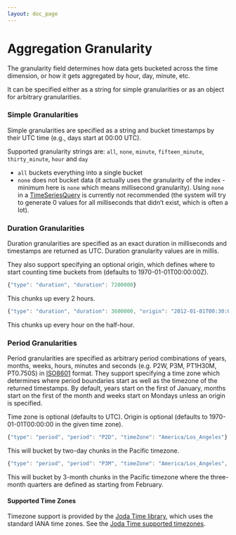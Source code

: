 ```yaml
---
layout: doc_page
---
```

# Aggregation Granularity
The granularity field determines how data gets bucketed across the time dimension, or how it gets aggregated by hour, day, minute, etc.

It can be specified either as a string for simple granularities or as an object for arbitrary granularities.

### Simple Granularities

Simple granularities are specified as a string and bucket timestamps by their UTC time (e.g., days start at 00:00 UTC).

Supported granularity strings are: `all`, `none`, `minute`, `fifteen_minute`, `thirty_minute`, `hour` and `day`

* `all` buckets everything into a single bucket
* `none` does not bucket data (it actually uses the granularity of the index - minimum here is `none` which means millisecond granularity). Using `none` in a [TimeSeriesQuery](TimeSeriesQuery.html) is currently not recommended (the system will try to generate 0 values for all milliseconds that didn’t exist, which is often a lot).

### Duration Granularities

Duration granularities are specified as an exact duration in milliseconds and timestamps are returned as UTC. Duration granularity values are in millis.

They also support specifying an optional origin, which defines where to start counting time buckets from (defaults to 1970-01-01T00:00:00Z).

```javascript
{"type": "duration", "duration": 7200000}
```

This chunks up every 2 hours.

```javascript
{"type": "duration", "duration": 3600000, "origin": "2012-01-01T00:30:00Z"}
```

This chunks up every hour on the half-hour.

### Period Granularities

Period granularities are specified as arbitrary period combinations of years, months, weeks, hours, minutes and seconds (e.g. P2W, P3M, PT1H30M, PT0.750S) in [ISO8601](https://en.wikipedia.org/wiki/ISO_8601) format. They support specifying a time zone which determines where period boundaries start as well as the timezone of the returned timestamps. By default, years start on the first of January, months start on the first of the month and weeks start on Mondays unless an origin is specified.

Time zone is optional (defaults to UTC). Origin is optional (defaults to 1970-01-01T00:00:00 in the given time zone).

```javascript
{"type": "period", "period": "P2D", "timeZone": "America/Los_Angeles"}
```

This will bucket by two-day chunks in the Pacific timezone.

```javascript
{"type": "period", "period": "P3M", "timeZone": "America/Los_Angeles", "origin": "2012-02-01T00:00:00-08:00"}
```

This will bucket by 3-month chunks in the Pacific timezone where the three-month quarters are defined as starting from February.

#### Supported Time Zones
Timezone support is provided by the [Joda Time library](http://www.joda.org), which uses the standard IANA time zones. See the [Joda Time supported timezones](http://joda-time.sourceforge.net/timezones.html).
